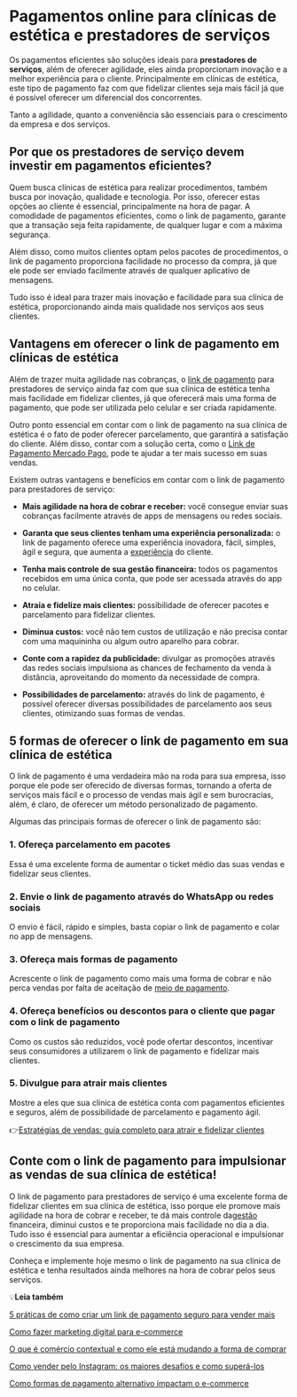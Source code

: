 # Pagamentos online para clínicas de estética e prestadores de serviços

Os pagamentos eficientes são soluções ideais para **prestadores de serviços**, além de oferecer agilidade, eles ainda proporcionam inovação e a melhor experiência para o cliente. Principalmente em clínicas de estética, este tipo de pagamento faz com que fidelizar clientes seja mais fácil já que é possível oferecer um diferencial dos concorrentes.

Tanto a agilidade, quanto a conveniência são essenciais para o crescimento da empresa e dos serviços.

## Por que os prestadores de serviço devem investir em pagamentos eficientes?

Quem busca clínicas de estética para realizar procedimentos, também busca por inovação, qualidade e tecnologia. Por isso, oferecer estas opções ao cliente é essencial, principalmente na hora de pagar. A comodidade de pagamentos eficientes, como o link de pagamento, garante que a transação seja feita rapidamente, de qualquer lugar e com a máxima segurança.

Além disso, como muitos clientes optam pelos pacotes de procedimentos, o link de pagamento proporciona facilidade no processo da compra, já que ele pode ser enviado facilmente através de qualquer aplicativo de mensagens.

Tudo isso é ideal para trazer mais inovação e facilidade para sua clínica de estética, proporcionando ainda mais qualidade nos serviços aos seus clientes.

## Vantagens em oferecer o link de pagamento em clínicas de estética

Além de trazer muita agilidade nas cobranças, o [link de pagamento](https://meubolso.mercadopago.com.br/como-criar-um-link-de-pagamento-seguro) para prestadores de serviço ainda faz com que sua clínica de estética tenha mais facilidade em fidelizar clientes, já que oferecerá mais uma forma de pagamento, que pode ser utilizada pelo celular e ser criada rapidamente.

Outro ponto essencial em contar com o link de pagamento na sua clínica de estética é o fato de poder oferecer parcelamento, que garantirá a satisfação do cliente. Além disso, contar com a solução certa, como o [Link de Pagamento Mercado Pago](https://meubolso.mercadopago.com.br/receber-por-posts-no-instagram-mensagens-no-celular-e-e-mails-tudo-o-que-o-link-de-pagamento-do-mercado-pago-oferece-para-voce), pode te ajudar a ter mais sucesso em suas vendas.

Existem outras vantagens e benefícios em contar com o link de pagamento para prestadores de serviço:

- **Mais agilidade na hora de cobrar e receber:** você consegue enviar suas cobranças facilmente através de apps de mensagens ou redes sociais.

- **Garanta que seus clientes tenham uma experiência personalizada:** o link de pagamento oferece uma experiência inovadora, fácil, simples, ágil e segura, que aumenta a [experiência](https://meubolso.mercadopago.com.br/figital-por-que-investir-em-experiencias-que-conectam-as-vendas-fisicas-as-digitais) do cliente.

- **Tenha mais controle de sua gestão financeira:** todos os pagamentos recebidos em uma única conta, que pode ser acessada através do app no celular.

- **Atraia e fidelize mais clientes:** possibilidade de oferecer pacotes e parcelamento para fidelizar clientes.

- **Diminua custos:** você não tem custos de utilização e não precisa contar com uma maquininha ou algum outro aparelho para cobrar.

- **Conte com a rapidez da publicidade:** divulgar as promoções através das redes sociais impulsiona as chances de fechamento da venda à distância, aproveitando do momento da necessidade de compra.

- **Possibilidades de parcelamento:** através do link de pagamento, é possível oferecer diversas possibilidades de parcelamento aos seus clientes, otimizando suas formas de vendas. 

## 5 formas de oferecer o link de pagamento em sua clínica de estética

O link de pagamento é uma verdadeira mão na roda para sua empresa, isso porque ele pode ser oferecido de diversas formas, tornando a oferta de serviços mais fácil e o processo de vendas mais ágil e sem burocracias, além, é claro, de oferecer um método personalizado de pagamento.

Algumas das principais formas de oferecer o link de pagamento são:

### 1. Ofereça parcelamento em pacotes

Essa é uma excelente forma de aumentar o ticket médio das suas vendas e fidelizar seus clientes.

### 2. Envie o link de pagamento através do WhatsApp ou redes sociais

O envio é fácil, rápido e simples, basta copiar o link de pagamento e colar no app de mensagens.

### 3. Ofereça mais formas de pagamento

Acrescente o link de pagamento como mais uma forma de cobrar e não perca vendas por falta de aceitação de [meio de pagamento](https://meubolso.mercadopago.com.br/como-meios-de-pagamento-alternativos-estao-transformando-o-e-commerce).

### 4. Ofereça benefícios ou descontos para o cliente que pagar com o link de pagamento

Como os custos são reduzidos, você pode ofertar descontos, incentivar seus consumidores a utilizarem o link de pagamento e fidelizar mais clientes.

### 5. Divulgue para atrair mais clientes

Mostre a eles que sua clínica de estética conta com pagamentos eficientes e seguros, além de possibilidade de parcelamento e pagamento ágil.

👉[Estratégias de vendas: guia completo para atrair e fidelizar clientes](https://meubolso.mercadopago.com.br/estrategias-de-vendas)

## Conte com o link de pagamento para impulsionar as vendas de sua clínica de estética!

O link de pagamento para prestadores de serviço é uma excelente forma de fidelizar clientes em sua clínica de estética, isso porque ele promove mais agilidade na hora de cobrar e receber, te dá mais controle da[gestão](https://meubolso.mercadopago.com.br/7-dicas-para-uma-boa-gestao-de-e-commerce) financeira, diminui custos e te proporciona mais facilidade no dia a dia. Tudo isso é essencial para aumentar a eficiência operacional e impulsionar o crescimento da sua empresa.

Conheça e implemente hoje mesmo o link de pagamento na sua clínica de estética e tenha resultados ainda melhores na hora de cobrar pelos seus serviços.

💡**Leia também**

[5 práticas de como criar um link de pagamento seguro para vender mais](https://meubolso.mercadopago.com.br/como-criar-um-link-de-pagamento-seguro)

[Como fazer marketing digital para e-commerce](https://meubolso.mercadopago.com.br/marketing-digital-para-ecommerce/)

[O que é comércio contextual e como ele está mudando a forma de comprar](https://meubolso.mercadopago.com.br/o-que-e-comercio-contextual-e-como-ele-esta-mudando-a-forma-de-comprar)

[Como vender pelo Instagram: os maiores desafios e como superá-los](https://meubolso.mercadopago.com.br/vender-pelo-instagram-os-maiores-desafios-e-como-supera-los)

[Como formas de pagamento alternativo impactam o e-commerce](https://meubolso.mercadopago.com.br/como-meios-de-pagamento-alternativos-estao-transformando-o-e-commerce)